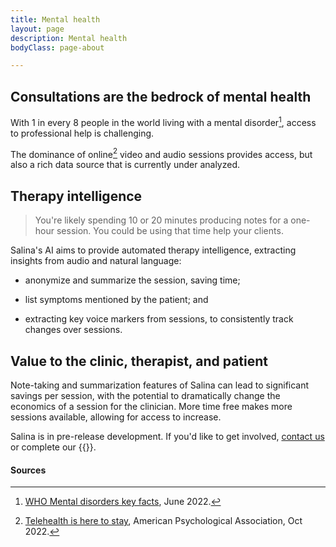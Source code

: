 ```yaml
---
title: Mental health
layout: page
description: Mental health
bodyClass: page-about

---
```


## Consultations are the bedrock of mental health

With 1 in every 8 people in the world living with a mental disorder[^1],
access to professional help is challenging. 

The dominance of online[^2] video and audio sessions provides access,
but also a rich data source that is currently under analyzed.

## Therapy intelligence

> You're likely spending 10 or 20 minutes producing notes for a one-hour session. You could be using that time help your clients.

Salina's AI aims to provide automated therapy intelligence, extracting insights from audio and natural language:

- anonymize and summarize the session, saving time;

- list symptoms mentioned by the patient; and

- extracting key voice markers from sessions, to consistently track changes over sessions.


## Value to the clinic, therapist, and patient

Note-taking and summarization features of Salina can lead to significant savings per session, with the potential to dramatically change the economics of a session for the clinician. More time free makes more sessions available, allowing for access to increase.

Salina is in pre-release development. If you'd like to get involved, [contact us](/contact/) or complete our {{<survey>}}.


#### Sources

[^1]: [WHO Mental disorders key facts](https://www.who.int/news-room/fact-sheets/detail/mental-disorders), June 2022.

[^2]: [Telehealth is here to stay](https://www.apa.org/monitor/2022/10/future-of-telehealth), American Psychological Association, Oct 2022.
